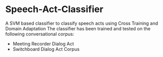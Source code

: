 # Speech-Act-Classifier
A SVM based classifier to classify speech acts using Cross Training and Domain Adaptation
The classifier has been trained and tested on the following conversational corpus:
- Meeting Recorder Dialog Act
- Switchboard Dialog Act Corpus
